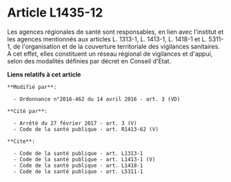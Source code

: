 # Article L1435-12

Les agences régionales de santé sont responsables, en lien avec l'institut et les agences mentionnés aux articles L. 1313-1,
L. 1413-1, L. 1418-1 et L. 5311-1, de l'organisation et de la couverture territoriale des vigilances sanitaires. A cet effet,
elles constituent un réseau régional de vigilances et d'appui, selon des modalités définies par décret en Conseil d'Etat.

**Liens relatifs à cet article**

	**Modifié par**:

	  - Ordonnance n°2016-462 du 14 avril 2016 - art. 3 (VD)

	**Cité par**:

	  - Arrêté du 27 février 2017 - art. 3 (V)
	  - Code de la santé publique - art. R1413-62 (V)

	**Cite**:

	  - Code de la santé publique - art. L1313-1
	  - Code de la santé publique - art. L1413-1 (V)
	  - Code de la santé publique - art. L1418-1
	  - Code de la santé publique - art. L5311-1
